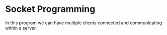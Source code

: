 # Socket Programming
In this program we can have multiple clients connected and communicating within a server.
